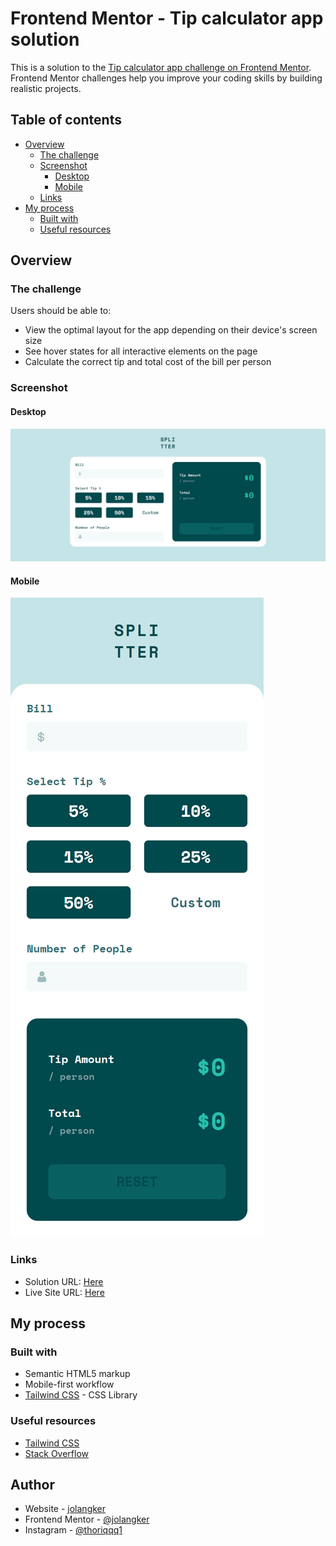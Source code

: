 # Frontend Mentor - Tip calculator app solution

This is a solution to the [Tip calculator app challenge on Frontend Mentor](https://www.frontendmentor.io/challenges/tip-calculator-app-ugJNGbJUX). Frontend Mentor challenges help you improve your coding skills by building realistic projects.

## Table of contents

- [Overview](#overview)
  - [The challenge](#the-challenge)
  - [Screenshot](#screenshot)
    - [Desktop](#desktop)
    - [Mobile](#mobile)
  - [Links](#links)
- [My process](#my-process)
  - [Built with](#built-with)
  - [Useful resources](#useful-resources)

## Overview

### The challenge

Users should be able to:

- View the optimal layout for the app depending on their device's screen size
- See hover states for all interactive elements on the page
- Calculate the correct tip and total cost of the bill per person

### Screenshot

#### Desktop

![](assets/screenshot/desktop.png)

#### Mobile

![](assets/screenshot/mobile.png)

### Links

- Solution URL: [Here](https://www.frontendmentor.io/solutions/tip-calculator-app-tailwind-css-and-vanilla-javascript-GY85-k9-m)
- Live Site URL: [Here](https://jol-tip-calculator-app.netlify.app/)

## My process

### Built with

- Semantic HTML5 markup
- Mobile-first workflow
- [Tailwind CSS](https://tailwindcss.com/) - CSS Library

### Useful resources

- [Tailwind CSS](https://tailwindcss.com/)
- [Stack Overflow](https://stackoverflow.com/)

## Author

- Website - [jolangker](https://jolangker.netlify.app)
- Frontend Mentor - [@jolangker](https://www.frontendmentor.io/profile/jolangker)
- Instagram - [@thoriqqq1](https://www.instagram.com/thoriqqq1)
